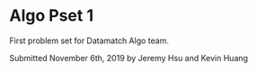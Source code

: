 # Algo Pset 1

First problem set for Datamatch Algo team.

Submitted November 6th, 2019 by Jeremy Hsu and Kevin Huang
